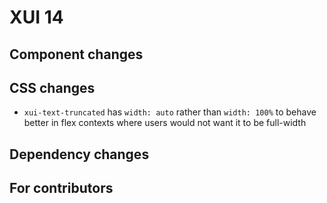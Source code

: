 # XUI 14

## Component changes

## CSS changes

* `xui-text-truncated` has `width: auto` rather than `width: 100%` to behave better in flex contexts where users would not want it to be full-width

## Dependency changes

## For contributors
